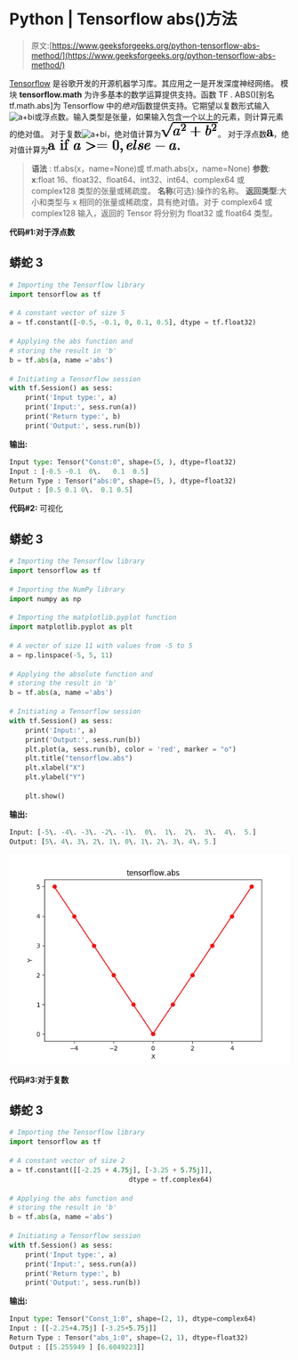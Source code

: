 # Python | Tensorflow abs()方法

> 原文:[https://www.geeksforgeeks.org/python-tensorflow-abs-method/](https://www.geeksforgeeks.org/python-tensorflow-abs-method/)

[Tensorflow](https://www.geeksforgeeks.org/introduction-to-tensorflow/) 是谷歌开发的开源机器学习库。其应用之一是开发深度神经网络。
模块 **tensorflow.math** 为许多基本的数学运算提供支持。函数 TF . ABS()[别名 tf.math.abs]为 Tensorflow 中的*绝对*函数提供支持。它期望以复数形式输入![$a+bi$ ](img/3566515698fe920b0872954b4db37e76.png "Rendered by QuickLaTeX.com")或浮点数。输入类型是张量，如果输入包含一个以上的元素，则计算元素的绝对值。
对于复数![$a+bi$ ](img/3566515698fe920b0872954b4db37e76.png "Rendered by QuickLaTeX.com")，绝对值计算为![\sqrt{a^2+b^2} ](img/645f0b3a64e5fa971a7599c7163bf3d2.png "Rendered by QuickLaTeX.com")。
对于浮点数![$a$ ](img/317c5283a164a26cac5bee1abfb596a8.png "Rendered by QuickLaTeX.com")，绝对值计算为![$a if $a>=0, else -a. $ ](img/76d337e2d92d5bb0440bd38f50428fdb.png "Rendered by QuickLaTeX.com")

> **语法** : tf.abs(x，name=None)或 tf.math.abs(x，name=None)
> **参数**:
> **x**:float 16、float32、float64、int32、int64、complex64 或 complex128 类型的张量或稀疏度。
> **名称**(可选):操作的名称。
> **返回类型**:大小和类型与 x 相同的张量或稀疏度，具有绝对值。对于 complex64 或 complex128 输入，返回的 Tensor 将分别为 float32 或 float64 类型。

**代码#1:对于浮点数**

## 蟒蛇 3

```py
# Importing the Tensorflow library
import tensorflow as tf

# A constant vector of size 5
a = tf.constant([-0.5, -0.1, 0, 0.1, 0.5], dtype = tf.float32)

# Applying the abs function and
# storing the result in 'b'
b = tf.abs(a, name ='abs')

# Initiating a Tensorflow session
with tf.Session() as sess:
    print('Input type:', a)
    print('Input:', sess.run(a))
    print('Return type:', b)
    print('Output:', sess.run(b))
```

**输出:**

```py
Input type: Tensor("Const:0", shape=(5, ), dtype=float32)
Input : [-0.5 -0.1  0\.   0.1  0.5]
Return Type : Tensor("abs:0", shape=(5, ), dtype=float32)
Output : [0.5 0.1 0\.  0.1 0.5]
```

**代码#2:** 可视化

## 蟒蛇 3

```py
# Importing the Tensorflow library
import tensorflow as tf

# Importing the NumPy library
import numpy as np

# Importing the matplotlib.pyplot function
import matplotlib.pyplot as plt

# A vector of size 11 with values from -5 to 5
a = np.linspace(-5, 5, 11)

# Applying the absolute function and
# storing the result in 'b'
b = tf.abs(a, name ='abs')

# Initiating a Tensorflow session
with tf.Session() as sess:
    print('Input:', a)
    print('Output:', sess.run(b))
    plt.plot(a, sess.run(b), color = 'red', marker = "o")
    plt.title("tensorflow.abs")
    plt.xlabel("X")
    plt.ylabel("Y")

    plt.show()
```

**输出:**

```py
Input: [-5\. -4\. -3\. -2\. -1\.  0\.  1\.  2\.  3\.  4\.  5.]
Output: [5\. 4\. 3\. 2\. 1\. 0\. 1\. 2\. 3\. 4\. 5.]
```

![](img/aa99e2da6334ff6e96347d15ac5f62d9.png)

**代码#3:对于复数**

## 蟒蛇 3

```py
# Importing the Tensorflow library
import tensorflow as tf

# A constant vector of size 2
a = tf.constant([[-2.25 + 4.75j], [-3.25 + 5.75j]],
                              dtype = tf.complex64)

# Applying the abs function and
# storing the result in 'b'
b = tf.abs(a, name ='abs')

# Initiating a Tensorflow session
with tf.Session() as sess:
    print('Input type:', a)
    print('Input:', sess.run(a))
    print('Return type:', b)
    print('Output:', sess.run(b))
```

**输出:**

```py
Input type: Tensor("Const_1:0", shape=(2, 1), dtype=complex64)
Input : [[-2.25+4.75j] [-3.25+5.75j]]
Return Type : Tensor("abs_1:0", shape=(2, 1), dtype=float32)
Output : [[5.255949 ] [6.6049223]]
```